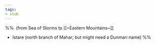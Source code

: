 ```yaml
---
tags:
- stub
---
```

%%  (from Sea of Storms tp [[~Eastern Mountains~]]  
* Istare (north branch of Mahar; but might need a Dunmari name) %%
